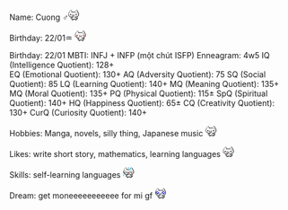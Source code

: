 <div class="bio-section">
<p>Name: Cuong ♂<img src="nuko/nukoShy3.gif" class="bio-icon"></p>
</div>
<div class="bio-section">
  <p>Birthday: 22/01♒ <img src="nuko/nukoShy4.gif" class="bio-icon"></p>
</div>
<p>Birthday: 22/01
MBTI: INFJ + INFP (một chút ISFP)
Enneagram: 4w5
IQ (Intelligence Quotient): 128+<br>
EQ (Emotional Quotient): 130+
AQ (Adversity Quotient): 75
SQ (Social Quotient): 85
LQ (Learning Quotient): 140+
MQ (Meaning Quotient): 135+
MQ (Moral Quotient): 135+
PQ (Physical Quotient): 115±
SpQ (Spiritual Quotient): 140+
HQ (Happiness Quotient): 65±
CQ (Creativity Quotient): 130+
CurQ (Curiosity Quotient): 140+
</p>
<div class="bio-section">
  <p>Hobbies: Manga, novels, silly thing, Japanese music <img src="nuko/nukoThumbsUp2.gif" class="bio-icon"></p>
</div>
<div class="bio-section">
  <p>Likes: write short story, mathematics, learning languages <img src="nuko/nukoGoodJob.gif" class="bio-icon"></p>
</div>
<div class="bio-section">
  <p>Skills: self-learning languages <img src="nuko/nukoPanic.gif" class="bio-icon"></p>
</div>
<div class="bio-section">
  <p>Dream: get moneeeeeeeeeee for mi gf <img src="nuko/nukoPleading.gif" class="bio-icon"></p>
</div>
